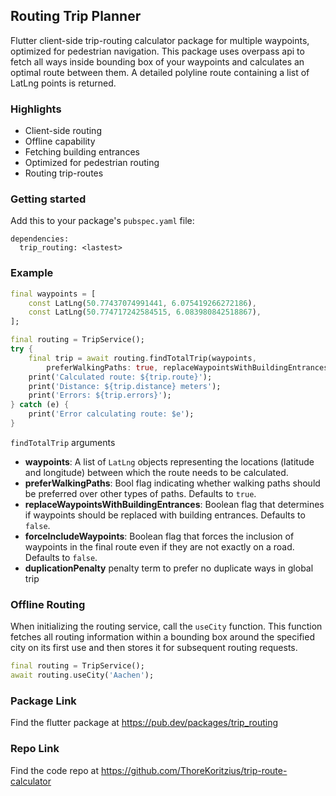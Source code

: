 ## Routing Trip Planner
Flutter client-side trip-routing calculator package for multiple waypoints, optimized for pedestrian navigation. This package uses overpass api to fetch all ways inside bounding box of your waypoints and calculates an optimal route between them. A detailed polyline route containing a list of LatLng points is returned.

### Highlights
- Client-side routing
- Offline capability
- Fetching building entrances
- Optimized for pedestrian routing
- Routing trip-routes

### Getting started
Add this to your package's `pubspec.yaml` file:
```
dependencies:
  trip_routing: <lastest>
```

### Example

```dart
final waypoints = [
    const LatLng(50.77437074991441, 6.075419266272186),
    const LatLng(50.774717242584515, 6.083980842518867),
];

final routing = TripService();
try {
    final trip = await routing.findTotalTrip(waypoints,
        preferWalkingPaths: true, replaceWaypointsWithBuildingEntrances: true);
    print('Calculated route: ${trip.route}');
    print('Distance: ${trip.distance} meters');
    print('Errors: ${trip.errors}');
} catch (e) {
    print('Error calculating route: $e');
}
```
`findTotalTrip` arguments
  - **waypoints**: A list of `LatLng` objects representing the locations (latitude and longitude)
     between which the route needs to be calculated.
  - **preferWalkingPaths**: Bool flag indicating whether walking paths should be preferred
     over other types of paths. Defaults to `true`.
  - **replaceWaypointsWithBuildingEntrances**: Boolean flag that determines if waypoints should
     be replaced with building entrances. Defaults to `false`.
  - **forceIncludeWaypoints**: Boolean flag that forces the inclusion of waypoints in the final
     route even if they are not exactly on a road. Defaults to `false`.
  - **duplicationPenalty** penalty term to prefer no duplicate ways in global trip
### Offline Routing
When initializing the routing service, call the `useCity` function. This function fetches all routing information within a bounding box around the specified city on its first use and then stores it for subsequent routing requests.
```dart
final routing = TripService();
await routing.useCity('Aachen');
```

### Package Link
Find the flutter package at
https://pub.dev/packages/trip_routing


### Repo Link
Find the code repo at
https://github.com/ThoreKoritzius/trip-route-calculator